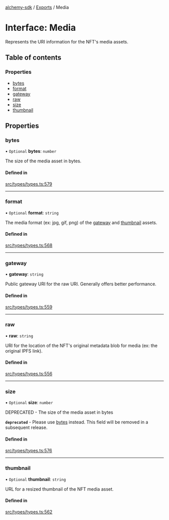 [alchemy-sdk](../README.md) / [Exports](../modules.md) / Media

# Interface: Media

Represents the URI information for the NFT's media assets.

## Table of contents

### Properties

- [bytes](Media.md#bytes)
- [format](Media.md#format)
- [gateway](Media.md#gateway)
- [raw](Media.md#raw)
- [size](Media.md#size)
- [thumbnail](Media.md#thumbnail)

## Properties

### bytes

• `Optional` **bytes**: `number`

The size of the media asset in bytes.

#### Defined in

[src/types/types.ts:579](https://github.com/alchemyplatform/alchemy-sdk-js/blob/f2b072e/src/types/types.ts#L579)

___

### format

• `Optional` **format**: `string`

The media format (ex: jpg, gif, png) of the [gateway](Media.md#gateway) and
[thumbnail](Media.md#thumbnail) assets.

#### Defined in

[src/types/types.ts:568](https://github.com/alchemyplatform/alchemy-sdk-js/blob/f2b072e/src/types/types.ts#L568)

___

### gateway

• **gateway**: `string`

Public gateway URI for the raw URI. Generally offers better performance.

#### Defined in

[src/types/types.ts:559](https://github.com/alchemyplatform/alchemy-sdk-js/blob/f2b072e/src/types/types.ts#L559)

___

### raw

• **raw**: `string`

URI for the location of the NFT's original metadata blob for media (ex: the
original IPFS link).

#### Defined in

[src/types/types.ts:556](https://github.com/alchemyplatform/alchemy-sdk-js/blob/f2b072e/src/types/types.ts#L556)

___

### size

• `Optional` **size**: `number`

DEPRECATED - The size of the media asset in bytes

**`deprecated`** - Please use [bytes](Media.md#bytes) instead. This field will be removed
  in a subsequent release.

#### Defined in

[src/types/types.ts:576](https://github.com/alchemyplatform/alchemy-sdk-js/blob/f2b072e/src/types/types.ts#L576)

___

### thumbnail

• `Optional` **thumbnail**: `string`

URL for a resized thumbnail of the NFT media asset.

#### Defined in

[src/types/types.ts:562](https://github.com/alchemyplatform/alchemy-sdk-js/blob/f2b072e/src/types/types.ts#L562)
